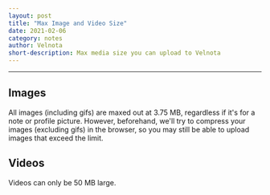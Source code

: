 ```yaml
---
layout: post
title: "Max Image and Video Size"
date: 2021-02-06
category: notes
author: Velnota
short-description: Max media size you can upload to Velnota
---
```


-----

## Images

All images (including gifs) are maxed out at 3.75 MB, regardless
if it's for a note or profile picture. However, beforehand,
we'll try to compress your images (excluding gifs) in the browser,
so you may still be able to upload images that exceed the limit.

## Videos

Videos can only be 50 MB large.
